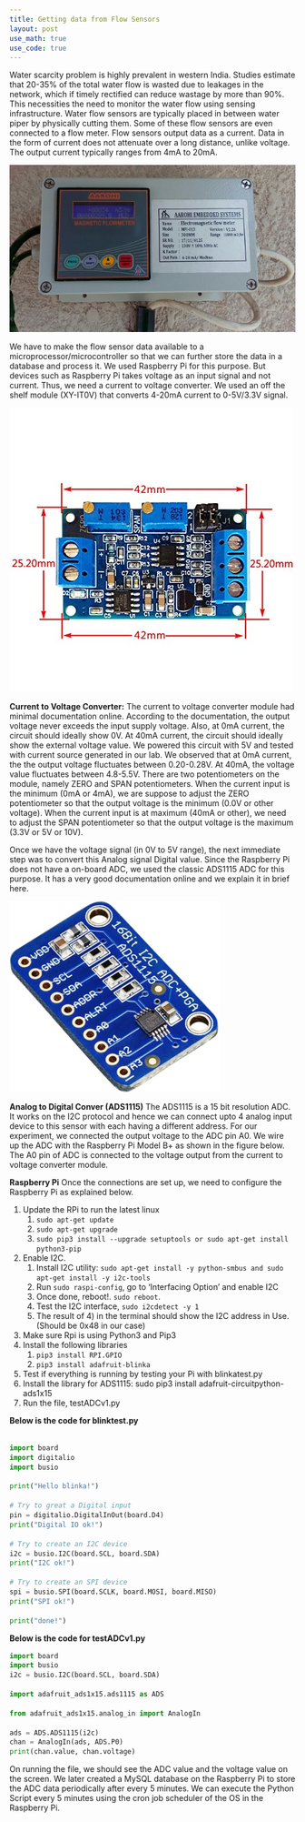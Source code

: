 ```yaml
---
title: Getting data from Flow Sensors
layout: post
use_math: true
use_code: true
---
```


Water scarcity problem is highly prevalent in western India. Studies estimate that 20-35% of the total water flow is wasted due to leakages in the network, which if timely rectified can reduce wastage by more than 90%. This necessities the need to monitor the water flow using sensing infrastructure. Water flow sensors are typically placed in between water piper by physically cutting them. Some of these flow sensors are even connected to a flow meter. Flow sensors output data as a current. Data in the form of current does not attenuate over a long distance, unlike voltage. The output current typically ranges from 4mA to 20mA.

![A flow meter](/images/flow-meter.jpg)

We have to make the flow sensor data available to a microprocessor/microcontroller so that we can further store the data in a database and process it. We used Raspberry Pi for this purpose. But devices such as Raspberry Pi takes voltage as an input signal and not current. Thus, we need a current to voltage converter. We used an off the shelf module (XY-IT0V) that converts 4-20mA current to 0-5V/3.3V signal.

![Current to voltage converter](/images/c2v.jpg)

**Current to Voltage Converter:**
The current to voltage converter module had minimal documentation online. According to the documentation, the output voltage never exceeds the input supply voltage. Also, at 0mA current, the circuit should ideally show 0V. At 40mA current, the circuit should ideally show the external voltage value. We powered this circuit with 5V and tested with current source generated in our lab. We observed that  at 0mA current, the the output voltage fluctuates between 0.20-0.28V. At 40mA, the voltage value fluctuates between 4.8-5.5V. There are two potentiometers on the module, namely ZERO and SPAN potentiometers. When the current input is the minimum (0mA or 4mA), we are suppose to adjust the ZERO potentiometer so that the output voltage  is the minimum (0.0V or other voltage). When the current input is at maximum (40mA or other), we need to adjust the SPAN potentiometer so that the output voltage is the maximum (3.3V or 5V or 10V).

Once we have the voltage signal (in 0V to 5V range), the next immediate step was to convert this Analog signal Digital value. Since the Raspberry Pi does not have a on-board ADC, we used the classic ADS1115 ADC for this purpose. It has a very good documentation online and we explain it in brief here. 

![Current to voltage converter](/images/ads1115.jpg)

**Analog to Digital Conver (ADS1115)**
The ADS1115 is a 15 bit resolution ADC. It works on the I2C protocol and hence we can connect upto 4 analog input device to this sensor with each having a different address. For our experiment, we connected the output voltage to the ADC pin A0. We wire up the ADC with the Raspberry Pi Model B+ as shown in the figure below. The A0 pin of ADC is connected to the voltage output from the current to voltage converter module.

**Raspberry Pi**
Once the connections are set up, we need to configure the Raspberry Pi as explained below.

1. Update the RPi to run the latest linux
    1. ```sudo apt-get update```
    2. ```sudo apt-get upgrade```
    3. ```sudo pip3 install --upgrade setuptools or sudo apt-get install python3-pip```
2. Enable I2C.
    1. Install I2C utility: ```sudo apt-get install -y python-smbus and sudo apt-get install -y i2c-tools```
    2. Run ```sudo raspi-config```, go to ‘Interfacing Option’ and enable I2C
    3. Once done, reboot!. ```sudo reboot```.
    4. Test the I2C interface, ```sudo i2cdetect -y 1```
    5. The result of 4) in the terminal should show the I2C address in Use. (Should be 0x48 in our case)
3. Make sure Rpi is using Python3 and Pip3
4. Install the following libraries
    1. ```pip3 install RPI.GPIO```
    2. ```pip3 install adafruit-blinka```
5. Test if everything is running by testing your Pi with blinkatest.py
6. Install the library for ADS1115: sudo pip3 install adafruit-circuitpython-ads1x15
7. Run the file, testADCv1.py

**Below is the code for blinktest.py**
```python

import board
import digitalio
import busio

print("Hello blinka!")

# Try to great a Digital input
pin = digitalio.DigitalInOut(board.D4)
print("Digital IO ok!")

# Try to create an I2C device
i2c = busio.I2C(board.SCL, board.SDA)
print("I2C ok!")

# Try to create an SPI device
spi = busio.SPI(board.SCLK, board.MOSI, board.MISO)
print("SPI ok!")

print("done!")

```
**Below is the code for testADCv1.py**
```python
import board
import busio
i2c = busio.I2C(board.SCL, board.SDA)

import adafruit_ads1x15.ads1115 as ADS

from adafruit_ads1x15.analog_in import AnalogIn

ads = ADS.ADS1115(i2c)
chan = AnalogIn(ads, ADS.P0)
print(chan.value, chan.voltage)

```

On running the file, we should see the ADC value and the voltage value on the screen. We later created a MySQL database on the Raspberry Pi to store the ADC data periodically after every 5 minutes. We can execute the Python Script every 5 minutes using the cron job scheduler of the OS in the Raspberry Pi.



